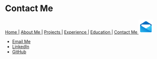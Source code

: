 # Contact Me
[ Home ](README.md) | [ About Me ](aboutme.md) | [ Projects ](projects.md) | [ Experience ](experience.md) | [ Education ](education.md) | [ Contact Me ](contactMe.md)
![](mail.gif)

- [Email Me](mailto:Lopez2116@csusm.edu)
- [LinkedIn](https://www.linkedin.com/in/oscar-lopez-dev/)
- [GitHub](https://github.com/oscar-dev19)
